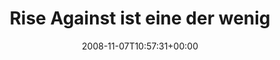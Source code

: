 ---
retweeted: false
source: <a href="http://twitter.com" rel="nofollow">Twitter Web Client</a>
entities:
  hashtags:
  - text: fußwipp
    indices:
    - '88'
    - '96'
  symbols: []
  user_mentions: []
  urls: []
display_text_range:
- '0'
- '96'
favorite_count: '0'
id_str: '994726333'
truncated: false
retweet_count: '0'
id: '994726333'
created_at: Fri Nov 07 10:57:31 +0000 2008
favorited: false
full_text: 'Rise Against ist eine der wenigen Bands, die sich von Album zu Album wirklich
  steigern. #fußwipp'
lang: de
tags:
- fußwipp
- pesos:twitter
date: '2008-11-07T10:57:31+00:00'
src: https://twitter.com/bascht/status/994726333
original_url: https://twitter.com/bascht/status/994726333
type: twitter_tweet
text: 'Rise Against ist eine der wenigen Bands, die sich von Album zu Album wirklich
  steigern. #fußwipp'
title: Rise Against ist eine der wenig

---